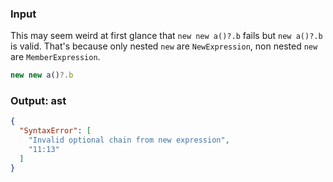 ### Input
This may seem weird at first glance that `new new a()?.b` fails but `new a()?.b` is valid. That's
because only nested `new` are `NewExpression`, non nested `new` are `MemberExpression`.

```js parse:expr
new new a()?.b
```

### Output: ast
```json
{
  "SyntaxError": [
    "Invalid optional chain from new expression",
    "11:13"
  ]
}
```
